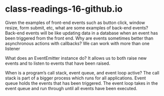 # class-readings-16-github.io

Given the examples of front-end events such as button click, window resize, form submit, etc, what are some examples of back-end events?
Back-end events will be like updating data in a database when an event has been triggered from the front end.
Why are events sometimes better than asynchronous actions with callbacks?
We can work with more than one listener

What does an EventEmitter instance do?
It allows us to both raise new events and to listen to events that have been raised.

When is a program’s call stack, event queue, and event loop active?
The call stack is part of a bigger process which runs for all applications.
Event queue holds the events that has been triggered.
The event loop takes in the event queue and run through until all events have been executed.
